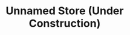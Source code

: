 ---
title: "Unnamed Store (Under Construction)"
url: /brampton/unnamed-store-under-construction/
shop: Leerstehend
---